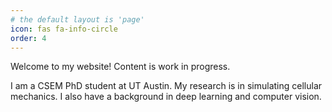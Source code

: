 ```yaml
---
# the default layout is 'page'
icon: fas fa-info-circle
order: 4
---
```


Welcome to my website! Content is work in progress.

I am a CSEM PhD student at UT Austin. My research is in simulating cellular mechanics. I also have a background in deep learning and computer vision.
